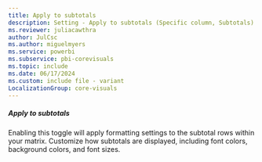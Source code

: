 ```yaml
---
title: Apply to subtotals
description: Setting - Apply to subtotals (Specific column, Subtotals)
ms.reviewer: juliacawthra
author: JulCsc
ms.author: miguelmyers
ms.service: powerbi
ms.subservice: pbi-corevisuals
ms.topic: include
ms.date: 06/17/2024
ms.custom: include file - variant
LocalizationGroup: core-visuals
---
```

##### Apply to subtotals

Enabling this toggle will apply formatting settings to the subtotal rows within your matrix. Customize how subtotals are displayed, including font colors, background colors, and font sizes.
